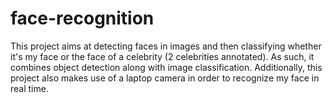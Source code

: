 # face-recognition

This project aims at detecting faces in images and then classifying whether it's my face or the face of a celebrity (2 celebrities annotated). As such, it combines object detection along with image classification. Additionally, this project also makes use of a laptop camera in order to recognize my face in real time. 
